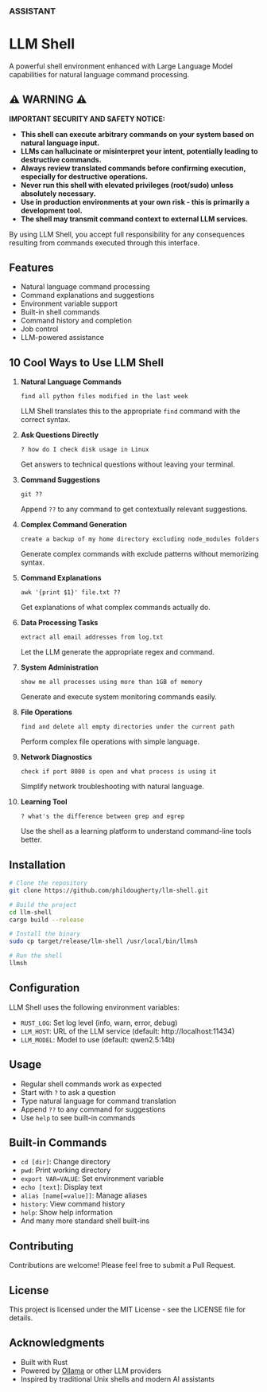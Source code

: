### ASSISTANT
# LLM Shell

A powerful shell environment enhanced with Large Language Model capabilities for natural language command processing.

## ⚠️ WARNING ⚠️

**IMPORTANT SECURITY AND SAFETY NOTICE:**

- **This shell can execute arbitrary commands on your system based on natural language input.**
- **LLMs can hallucinate or misinterpret your intent, potentially leading to destructive commands.**
- **Always review translated commands before confirming execution, especially for destructive operations.**
- **Never run this shell with elevated privileges (root/sudo) unless absolutely necessary.**
- **Use in production environments at your own risk - this is primarily a development tool.**
- **The shell may transmit command context to external LLM services.**

By using LLM Shell, you accept full responsibility for any consequences resulting from commands executed through this interface.

## Features

- Natural language command processing
- Command explanations and suggestions
- Environment variable support
- Built-in shell commands
- Command history and completion
- Job control
- LLM-powered assistance

## 10 Cool Ways to Use LLM Shell

1. **Natural Language Commands**
   ```
   find all python files modified in the last week
   ```
   LLM Shell translates this to the appropriate `find` command with the correct syntax.

2. **Ask Questions Directly**
   ```
   ? how do I check disk usage in Linux
   ```
   Get answers to technical questions without leaving your terminal.

3. **Command Suggestions**
   ```
   git ??
   ```
   Append `??` to any command to get contextually relevant suggestions.

4. **Complex Command Generation**
   ```
   create a backup of my home directory excluding node_modules folders
   ```
   Generate complex commands with exclude patterns without memorizing syntax.

5. **Command Explanations**
   ```
   awk '{print $1}' file.txt ??
   ```
   Get explanations of what complex commands actually do.

6. **Data Processing Tasks**
   ```
   extract all email addresses from log.txt
   ```
   Let the LLM generate the appropriate regex and command.

7. **System Administration**
   ```
   show me all processes using more than 1GB of memory
   ```
   Generate and execute system monitoring commands easily.

8. **File Operations**
   ```
   find and delete all empty directories under the current path
   ```
   Perform complex file operations with simple language.

9. **Network Diagnostics**
   ```
   check if port 8080 is open and what process is using it
   ```
   Simplify network troubleshooting with natural language.

10. **Learning Tool**
    ```
    ? what's the difference between grep and egrep
    ```
    Use the shell as a learning platform to understand command-line tools better.

## Installation

```bash
# Clone the repository
git clone https://github.com/phildougherty/llm-shell.git

# Build the project
cd llm-shell
cargo build --release

# Install the binary
sudo cp target/release/llm-shell /usr/local/bin/llmsh

# Run the shell
llmsh
```

## Configuration

LLM Shell uses the following environment variables:

- `RUST_LOG`: Set log level (info, warn, error, debug)
- `LLM_HOST`: URL of the LLM service (default: http://localhost:11434)
- `LLM_MODEL`: Model to use (default: qwen2.5:14b)

## Usage

- Regular shell commands work as expected
- Start with `?` to ask a question
- Type natural language for command translation
- Append `??` to any command for suggestions
- Use `help` to see built-in commands

## Built-in Commands

- `cd [dir]`: Change directory
- `pwd`: Print working directory
- `export VAR=VALUE`: Set environment variable
- `echo [text]`: Display text
- `alias [name[=value]]`: Manage aliases
- `history`: View command history
- `help`: Show help information
- And many more standard shell built-ins

## Contributing

Contributions are welcome! Please feel free to submit a Pull Request.

## License

This project is licensed under the MIT License - see the LICENSE file for details.

## Acknowledgments

- Built with Rust
- Powered by [Ollama](https://ollama.ai/) or other LLM providers
- Inspired by traditional Unix shells and modern AI assistants
